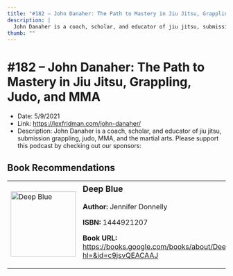 ```yaml
---
title: "#182 – John Danaher: The Path to Mastery in Jiu Jitsu, Grappling, Judo, and MMA"
description: |
  John Danaher is a coach, scholar, and educator of jiu jitsu, submission grappling, judo, MMA, and the martial arts. Please support this podcast by checking out our sponsors:"
thumb: ""
---
```


# #182 – John Danaher: The Path to Mastery in Jiu Jitsu, Grappling, Judo, and MMA

  - Date: 5/9/2021
  - Link: https://lexfridman.com/john-danaher/
  - Description: John Danaher is a coach, scholar, and educator of jiu jitsu, submission grappling, judo, MMA, and the martial arts. Please support this podcast by checking out our sponsors:

## Book Recommendations

<table style="border: none;"><tr style="border: none;"><td style="border: none;"><img src="http://books.google.com/books/content?id=c9jsvQEACAAJ&printsec=frontcover&img=1&zoom=1&source=gbs_api" alt="Deep Blue" width="150" style="vertical-align: top;"></td><td style="border: none; vertical-align: top;"><h3 style='margin-top: 5'>Deep Blue</h3><p><strong>Author:</strong> Jennifer Donnelly</p><p><strong>ISBN:</strong> 1444921207</p><p><strong>Book URL:</strong> <a href="https://books.google.com/books/about/Deep_Blue.html?hl=&id=c9jsvQEACAAJ">https://books.google.com/books/about/Deep_Blue.html?hl=&id=c9jsvQEACAAJ</a></p></td></tr></table>
